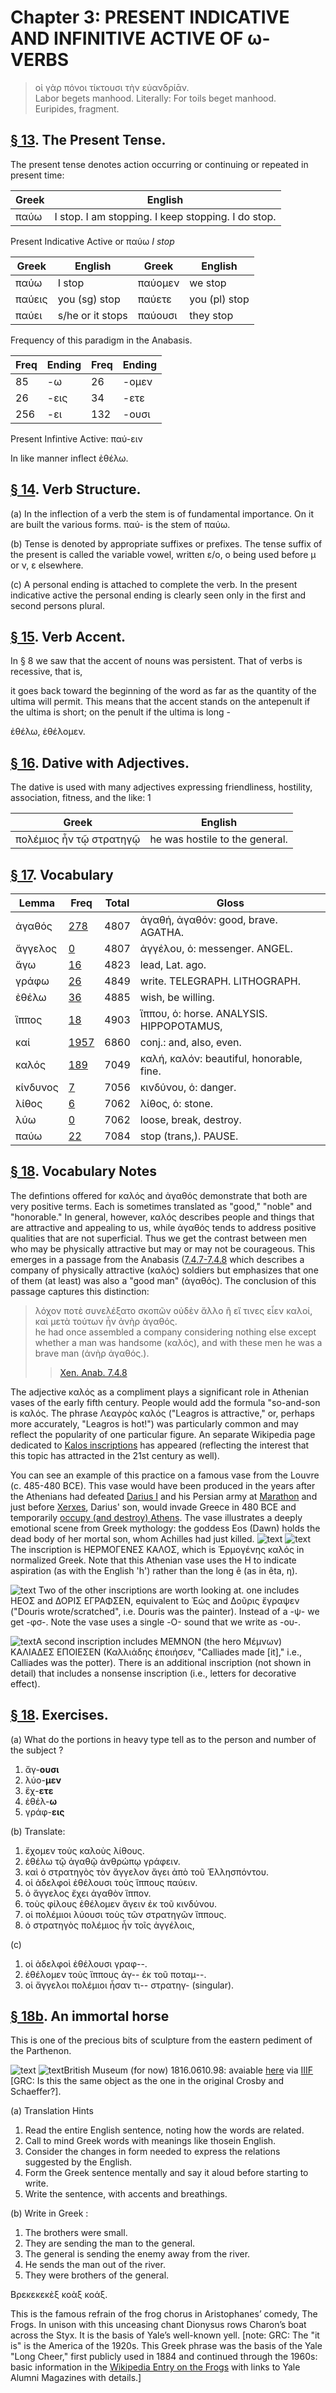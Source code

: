 # Chapter 3: PRESENT INDICATIVE AND INFINITIVE ACTIVE OF ω-VERBS


>  οἱ γὰρ πόνοι τίκτουσι τὴν εὐανδρίᾱν.<br/>
>  Labor begets manhood. Literally: For toils beget manhood.<br/><bibl>Euripides, fragment.</bibl>




## [§ 13](#para13). The Present Tense.

The present tense denotes action occurring or continuing or repeated in present time:

| Greek | English | 
| --- | -- | 
|  παύω  |  I stop. I am stopping. I keep stopping. I do stop.  |

Present Indicative Active or παύω *I stop*





| Greek | English | Greek | English | 
| --- | --- | --- | --- 
| παύω | I stop | παύομεν | we stop | 
| παύεις | you (sg) stop | παύετε | you (pl) stop | 
| παύει | s/he or it stops | παύουσι | they stop | 




Frequency of this paradigm in the Anabasis.

| Freq | Ending | Freq | Ending | 
| --- | --- | --- | --- 
| 85 | -ω | 26 | -ομεν | 
| 26 | -εις | 34 | -ετε | 
| 256 | -ει | 132 | -ουσι | 




Present Infintive Active: παύ-ειν



In like manner inflect ἐθέλω.

## [§ 14](#para14). Verb Structure.


(a) In the inflection of a verb
the stem is of fundamental importance. On it are built
the various forms. παύ- is the stem of παύω.

(b) Tense is denoted by appropriate suffixes or prefixes.
The tense suffix of the present is called the variable vowel,
written ε/ο, ο being used before μ or ν, ε elsewhere.

(c) A personal ending is attached to complete the verb.
In the present indicative active the personal ending is
clearly seen only in the first and second persons plural.

## [§ 15](#para15). Verb Accent.


In § 8 we saw that the accent of
nouns was persistent. That of verbs is recessive, that is,


<pb n="8"/>

it goes back toward the beginning of the word as far as
the quantity of the ultima will permit. This means that
the accent stands on the antepenult if the ultima is short;
on the penult if the ultima is long -

ἐθέλω, ἐθέλομεν.

## [§ 16](#para16). Dative with Adjectives.


The dative is used with many adjectives expressing friendliness, hostility, association, fitness, and the like: 1

| Greek | English | 
| --- | -- | 
|  πολέμιος ἦν τῷ στρατηγῷ  |  he was hostile to the general.  |


## [§ 17](#para17). Vocabulary
| Lemma | Freq | Total | Gloss |
| --- | --- | --- | -- |
| ἀγαθός | [278](https://github.com/gregorycrane/CrosbySchaeffer2.0/tree/main/chaps/vocpassages/0032-002/ἀγαθός.md) | 4807 | ἀγαθή, ἀγαθόν: good, brave. AGATHA.
| ἄγγελος | [0](https://github.com/gregorycrane/CrosbySchaeffer2.0/tree/main/chaps/vocpassages/0032-002/ἄγγελος.md) | 4807 | ἀγγέλου, ὁ: messenger. ANGEL.
| ἄγω | [16](https://github.com/gregorycrane/CrosbySchaeffer2.0/tree/main/chaps/vocpassages/0032-002/ἄγω.md) | 4823 | lead, Lat. ago.
| γράφω | [26](https://github.com/gregorycrane/CrosbySchaeffer2.0/tree/main/chaps/vocpassages/0032-002/γράφω.md) | 4849 | write. TELEGRAPH. LITHOGRAPH.
| ἐθέλω | [36](https://github.com/gregorycrane/CrosbySchaeffer2.0/tree/main/chaps/vocpassages/0032-002/ἐθέλω.md) | 4885 | wish, be willing.
| ἵππος | [18](https://github.com/gregorycrane/CrosbySchaeffer2.0/tree/main/chaps/vocpassages/0032-002/ἵππος.md) | 4903 | ἵππου, ὁ: horse. ANALYSIS. HIPPOPOTAMUS,
| καί | [1957](https://github.com/gregorycrane/CrosbySchaeffer2.0/tree/main/chaps/vocpassages/0032-002/καί.md) | 6860 | conj.: and, also, even.
| καλός | [189](https://github.com/gregorycrane/CrosbySchaeffer2.0/tree/main/chaps/vocpassages/0032-002/καλός.md) | 7049 | καλή, καλόν: beautiful, honorable, fine.
| κίνδυνος | [7](https://github.com/gregorycrane/CrosbySchaeffer2.0/tree/main/chaps/vocpassages/0032-002/κίνδυνος.md) | 7056 | κινδύνου, ὁ: danger.
| λίθος | [6](https://github.com/gregorycrane/CrosbySchaeffer2.0/tree/main/chaps/vocpassages/0032-002/λίθος.md) | 7062 | λίθος, ὁ: stone.
| λύω | [0](https://github.com/gregorycrane/CrosbySchaeffer2.0/tree/main/chaps/vocpassages/0032-002/λύω.md) | 7062 | loose, break, destroy.
| παύω | [22](https://github.com/gregorycrane/CrosbySchaeffer2.0/tree/main/chaps/vocpassages/0032-002/παύω.md) | 7084 | stop (trans,). PAUSE.


## [§ 18](#para18). Vocabulary Notes


The defintions offered for καλός and ἀγαθός demonstrate that both are very positive terms. Each is sometimes translated as "good," "noble" and "honorable." In general, however, καλός describes people and things that are attractive and appealing to us, while ἀγαθός tends to address positive qualities that are not superficial. Thus we get the contrast between men who may be physically attractive but may or may not be courageous. This emerges in a passage from the Anabasis ([7.4.7-7.4.8](https://scaife-dev.perseus.org/reader/urn:cts:greekLit:tlg0032.tlg006.perseus-grc2:7.4.7-7.4.8?right=perseus-eng2) which describes a company of physically attractive (καλός) soldiers but emphasizes that one of them (at least) was also a "good man" (ἀγαθός). The conclusion of this passage captures this distinction:

>  λόχον ποτὲ συνελέξατο σκοπῶν οὐδὲν ἄλλο ἢ εἴ τινες εἶεν καλοί, καὶ μετὰ τούτων ἦν ἀνὴρ ἀγαθός.<br/>
>  he had once assembled a company considering nothing else except whether a man was handsome (καλός), and with these men he was a brave man (ἀνὴρ ἀγαθός.).<br/>
>> [Xen. Anab. 7.4.8](https://scaife-dev.perseus.org/reader/urn:cts:greekLit:tlg0032.tlg006.perseus-grc2:7.4.7-7.4.8?right=perseus-eng2)




The adjective καλός as a compliment plays a significant role in Athenian vases of the early fifth century. People would add the formula "so-and-son is καλός. The phrase Λεαγρὸς καλός ("Leagros is attractive," or, perhaps more accurately, "Leagros is hot!") was particularly common and may reflect the popularity of one particular figure. An separate Wikipedia page dedicated to [Kalos inscriptions](https://en.wikipedia.org/wiki/Kalos_inscription) has appeared (reflecting the interest that this topic has attracted in the 21st century as well).


You can see an example of this practice on a famous vase from the Louvre (c. 485-480 BCE). This vase would have been produced in the years after the Athenians had defeated [Darius I](https://en.wikipedia.org/wiki/Darius_the_Great) and his Persian army at [Marathon](https://en.wikipedia.org/wiki/Battle_of_Marathon) and just before [Xerxes](https://en.wikipedia.org/wiki/Xerxes_I), Darius' son, would invade Greece in 480 BCE and temporarily [occupy (and destroy) Athens](https://en.wikipedia.org/wiki/Achaemenid_destruction_of_Athens). The vase illustrates a deeply emotional scene from Greek mythology: the goddess Eos (Dawn) holds the dead body of her mortal son, whom Achilles had just killed.
![text](https://upload.wikimedia.org/wikipedia/commons/8/8b/Eos_Memnon_Louvre_G115.jpg)
![text](https://github.com/gregorycrane/CrosbySchaeffer2.0/blob/main/chaps/images/hermogkalos.jpg?raw=true)
The inscription is ΗΕΡΜΟΓΕΝΕΣ ΚΑΛΟΣ, which is Ἑρμογένης καλός in normalized Greek. Note that this Athenian vase uses the Η to indicate aspiration (as with the English 'h') rather than the long ê (as in êta, η).


![text](https://github.com/gregorycrane/CrosbySchaeffer2.0/blob/main/chaps/images/dourispanted.jpg?raw=true) Two of the other inscriptions are worth looking at. one includes ΗΕΟΣ and ΔΟΡΙΣ ΕΓΡΑΦΣΕΝ, equivalent to Ἐώς and Δοῦρις ἔγραψεν ("Douris wrote/scratched", i.e. Douris was the painter). Instead of a -ψ- we get -φσ-. Note the vase uses a single -Ο- sound that we write as -ου-.


![text](https://github.com/gregorycrane/CrosbySchaeffer2.0/blob/main/chaps/images/memnon.jpg?raw=true)A second inscription includes ΜΕΜΝΟΝ (the hero Μέμνων) ΚΑΛΙΑΔΕΣ ΕΠΟΙΕΣΕΝ (Καλλιάδης ἐποιήσεν, "Calliades made [it]," i.e., Calliades was the potter). There is an additional inscription (not shown in detail) that includes a nonsense inscription (i.e., letters for decorative effect).


## [§ 18](#para18). Exercises.





(a) What do the portions in heavy type tell as to the person
and number of the subject ?

1. ἄγ-**ουσι**
2. λύο-**μεν**
3. ἔχ-**ετε**
4. ἐθέλ-**ω**
5. γράφ-**εις**




(b) Translate:

1. ἔχομεν τοὺς καλοὺς λίθους.
2. ἐθέλω τῷ ἀγαθῷ ἀνθρώπῳ γράφειν.
3. καὶ ὁ στρατηγὸς τὸν ἄγγελον ἄγει ἀπὸ τοῦ Ἑλλησπόντου.
4. οἱ ἀδελφοὶ ἐθέλουσι τοὺς ἵππους παύειν.
5. ὁ ἄγγελος ἔχει ἀγαθὸν ἵππον.
6. τοὺς φίλους ἐθέλομεν ἄγειν ἐκ τοῦ κινδύνου.
7. οἱ πολέμιοι λύουσι τοὺς τῶν στρατηγῶν ἵππους.
8. ὁ στρατηγὸς πολέμιος ἦν τοῖς ἀγγέλοις,

<pb n="9"/>



(c)

1. οἱ ἀδελφοὶ ἐθέλουσι γραφ--.
2. ἐθέλομεν τοὺς ἵππους ἀγ-- ἐκ τοῦ ποταμ--.
3. οἱ ἄγγελοι πολέμιοι ἦσαν τι-- στρατηγ- (singular).


## [§ 18b](#para18b). An immortal horse


This is one of the precious bits of sculpture from the eastern pediment of the Parthenon.



![text](https://github.com/gregorycrane/CrosbySchaeffer2.0/blob/main/chaps/images/parthhorse.jpg?raw=true)
![text](https://github.com/gregorycrane/CrosbySchaeffer2.0/blob/main/chaps/images/mid_00018006_001.jpg?raw=true)British Museum (for now) 1816.0610.98: avaiable [here](https://www.britishmuseum.org/collection/object/G_1816-0610-98) via [IIIF](https://iiif.io/) [GRC: Is this the same object as the one in the original Crosby and Schaeffer?].


<div type="textpart" subtype="para" n="19">


(a) Translation Hints

1. Read the entire English sentence, noting how the words are related.
2. Call to mind Greek words with meanings like thosein English.
3. Consider the changes in form needed to express the relations suggested by the English.
4. Form the Greek sentence mentally and say it aloud before starting to write.
5. Write the sentence, with accents and breathings.




(b) Write in Greek :

1. The brothers were small.
2. They are sending the man to the general.
3. The general is sending the enemy away from the river.
4. He sends the man out of the river.
5. They were brothers of the general.




<div type="textpart" subtype="para" n="20">


Βρεκεκεκὲξ κοὰξ κοάξ. 



This is the famous refrain of the frog chorus in Aristophanes’ comedy, The Frogs. In unison with this unceasing chant Dionysus rows Charon’s boat across the Styx. It is the basis of Yale’s well-known yell. [note: GRC: The "it is" is the America of the 1920s. This Greek phrase was the basis of the Yale "Long Cheer," first publicly used in 1884 and continued through the 1960s: basic information in the [Wikipedia Entry on the Frogs](https://en.wikipedia.org/wiki/The_Frogs) with links to Yale Alumni Magazines with details.]

<pb n="10"/>




